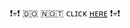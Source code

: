 <p align="center">❗💀❗ ​🇩​​🇴​ ​🇳​​🇴​​🇹​ ᴄʟɪᴄᴋ <a href="https://github.com/stars/itzsash/lists/vlsi">ʜᴇʀᴇ</a> ❗💀❗</p>





  



